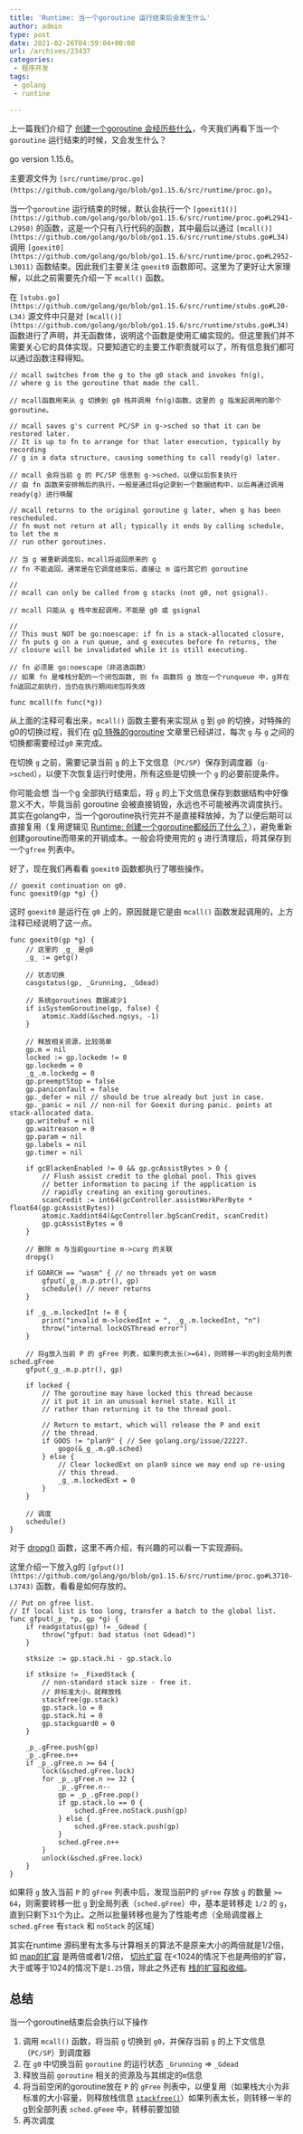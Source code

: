 ```yaml
---
title: 'Runtime: 当一个goroutine 运行结束后会发生什么'
author: admin
type: post
date: 2021-02-26T04:59:04+00:00
url: /archives/23437
categories:
 - 程序开发
tags:
 - golang
 - runtine

---
```

上一篇我们介绍了 [创建一个goroutine 会经历些什么](https://blog.haohtml.com/archives/23168)，今天我们再看下当一个`goroutine` 运行结束的时候，又会发生什么？

go version 1.15.6。

主要源文件为 ` [src/runtime/proc.go](https://github.com/golang/go/blob/go1.15.6/src/runtime/proc.go) `。

当一个`goroutine` 运行结束的时候，默认会执行一个 ` [goexit1()](https://github.com/golang/go/blob/go1.15.6/src/runtime/proc.go#L2941-L2950) ` 的函数，这是一个只有八行代码的函数，其中最后以通过 ` [mcall()](https://github.com/golang/go/blob/go1.15.6/src/runtime/stubs.go#L34) ` 调用 ` [goexit0](https://github.com/golang/go/blob/go1.15.6/src/runtime/proc.go#L2952-L3011) ` 函数结束。因此我们主要关注 `goexit0` 函数即可。这里为了更好让大家理解，以此之前需要先介绍一下 `mcall()` 函数。

在 ` [stubs.go](https://github.com/golang/go/blob/go1.15.6/src/runtime/stubs.go#L20-L34) ` 源文件中只是对 ` [mcall()](https://github.com/golang/go/blob/go1.15.6/src/runtime/stubs.go#L34) ` 函数进行了声明，并无函数体，说明这个函数是使用汇编实现的。但这里我们并不需要关心它的具体实现，只要知道它的主要工作职责就可以了，所有信息我们都可以通过函数注释得知。

```
// mcall switches from the g to the g0 stack and invokes fn(g),
// where g is the goroutine that made the call.

// mcall函数用来从 g 切换到 g0 栈并调用 fn(g)函数，这里的 g 指发起调用的那个goroutine。

// mcall saves g's current PC/SP in g->sched so that it can be restored later.
// It is up to fn to arrange for that later execution, typically by recording
// g in a data structure, causing something to call ready(g) later.

// mcall 会将当前 g 的 PC/SP 信息到 g->sched，以便以后恢复执行
// 由 fn 函数来安排稍后的执行，一般是通过将g记录到一个数据结构中，以后再通过调用 ready(g) 进行唤醒

// mcall returns to the original goroutine g later, when g has been rescheduled.
// fn must not return at all; typically it ends by calling schedule, to let the m
// run other goroutines.

// 当 g 被重新调度后，mcall将返回原来的 g
// fn 不能返回，通常是在它调度结束后，直接让 m 运行其它的 goroutine

//
// mcall can only be called from g stacks (not g0, not gsignal).

// mcall 只能从 g 栈中发起调用，不能是 g0 或 gsignal

//
// This must NOT be go:noescape: if fn is a stack-allocated closure,
// fn puts g on a run queue, and g executes before fn returns, the
// closure will be invalidated while it is still executing.

// fn 必须是 go:noescape（非逃逸函数）
// 如果 fn 是堆栈分配的一个闭包函数, 则 fn 函数将 g 放在一个runqueue 中，g并在fn返回之前执行，当仍在执行期间闭包将失效

func mcall(fn func(*g))
```

从上面的注释可看出来，`mcall()` 函数主要有来实现从 `g` 到 `g0` 的切换，对特殊的g0的切换过程，我们在 [g0 特殊的goroutine](https://blog.haohtml.com/archives/22353) 文章里已经讲过，每次 `g` 与 `g` 之间的切换都需要经过`g0` 来完成。

在切换 `g` 之前，需要记录当前 `g` 的上下文信息（`PC/SP`）保存到调度器（`g->sched`），以便下次恢复运行时使用，所有这些是切换一个 `g` 的必要前提条件。

你可能会想 当一个g 全部执行结束后，将 `g` 的上下文信息保存到数据结构中好像意义不大，毕竟当前 goroutine 会被直接销毁，永远也不可能被再次调度执行。其实在golang中，当一个goroutine执行完并不是直接释放掉，为了以便后期可以直接复用（复用逻辑见 [Runtime: 创建一个goroutine都经历了什么？](https://blog.haohtml.com/archives/23168)），避免重新创建goroutine而带来的开销成本。一般会将使用完的 `g` 进行清理后，将其保存到一个`gfree` 列表中。

好了，现在我们再看看 `goexit0` 函数都执行了哪些操作。

```
// goexit continuation on g0.
func goexit0(gp *g) {}
```

这时 `goexit0` 是运行在 `g0` 上的，原因就是它是由 `mcall()` 函数发起调用的，上方注释已经说明了这一点。

```
func goexit0(gp *g) {
	// 这里的 _g_ 是g0
	_g_ := getg()

	// 状态切换
	casgstatus(gp, _Grunning, _Gdead)

	// 系统goroutines 数据减少1
	if isSystemGoroutine(gp, false) {
		atomic.Xadd(&sched.ngsys, -1)
	}

	// 释放相关资源，比较简单
	gp.m = nil
	locked := gp.lockedm != 0
	gp.lockedm = 0
	_g_.m.lockedg = 0
	gp.preemptStop = false
	gp.paniconfault = false
	gp._defer = nil // should be true already but just in case.
	gp._panic = nil // non-nil for Goexit during panic. points at stack-allocated data.
	gp.writebuf = nil
	gp.waitreason = 0
	gp.param = nil
	gp.labels = nil
	gp.timer = nil

	if gcBlackenEnabled != 0 && gp.gcAssistBytes > 0 {
		// Flush assist credit to the global pool. This gives
		// better information to pacing if the application is
		// rapidly creating an exiting goroutines.
		scanCredit := int64(gcController.assistWorkPerByte * float64(gp.gcAssistBytes))
		atomic.Xaddint64(&gcController.bgScanCredit, scanCredit)
		gp.gcAssistBytes = 0
	}

	// 删除 m 与当前gourtine m->curg 的关联
	dropg()

	if GOARCH == "wasm" { // no threads yet on wasm
		gfput(_g_.m.p.ptr(), gp)
		schedule() // never returns
	}

	if _g_.m.lockedInt != 0 {
		print("invalid m->lockedInt = ", _g_.m.lockedInt, "n")
		throw("internal lockOSThread error")
	}

	// 将g放入当前 P 的 gFree 列表，如果列表太长(>=64)，则转移一半的g到全局列表 sched.gFree
	gfput(_g_.m.p.ptr(), gp)

	if locked {
		// The goroutine may have locked this thread because
		// it put it in an unusual kernel state. Kill it
		// rather than returning it to the thread pool.

		// Return to mstart, which will release the P and exit
		// the thread.
		if GOOS != "plan9" { // See golang.org/issue/22227.
			gogo(&_g_.m.g0.sched)
		} else {
			// Clear lockedExt on plan9 since we may end up re-using
			// this thread.
			_g_.m.lockedExt = 0
		}
	}

	// 调度
	schedule()
}
```

对于 [dropg()](https://github.com/golang/go/blob/go1.15.6/src/runtime/proc.go#L2725-L2737) 函数，这里不再介绍，有兴趣的可以看一下实现源码。

这里介绍一下放入g的 ` [gfput()](https://github.com/golang/go/blob/go1.15.6/src/runtime/proc.go#L3710-L3743) ` 函数，看看是如何存放的。

```
// Put on gfree list.
// If local list is too long, transfer a batch to the global list.
func gfput(_p_ *p, gp *g) {
	if readgstatus(gp) != _Gdead {
		throw("gfput: bad status (not Gdead)")
	}

	stksize := gp.stack.hi - gp.stack.lo

	if stksize != _FixedStack {
		// non-standard stack size - free it.
		// 非标准大小，就释放栈
		stackfree(gp.stack)
		gp.stack.lo = 0
		gp.stack.hi = 0
		gp.stackguard0 = 0
	}

	_p_.gFree.push(gp)
	_p_.gFree.n++
	if _p_.gFree.n >= 64 {
		lock(&sched.gFree.lock)
		for _p_.gFree.n >= 32 {
			_p_.gFree.n--
			gp = _p_.gFree.pop()
			if gp.stack.lo == 0 {
				sched.gFree.noStack.push(gp)
			} else {
				sched.gFree.stack.push(gp)
			}
			sched.gFree.n++
		}
		unlock(&sched.gFree.lock)
	}
}
```

如果将 `g` 放入当前 `P` 的 `gFree` 列表中后，发现当前P的 `gFree` 存放 `g` 的数量 `>= 64`，则需要转移一批 `g` 到全局列表（`sched.gFree`）中，基本是转移走 `1/2` 的 `g`，直到只剩下`31`个为止。之所以批量转移也是为了性能考虑（全局调度器上`sched.gFree` 有`stack` 和 `noStack` 的区域）

其实在runtime 源码里有太多与计算相关的算法不是原来大小的两倍就是1/2倍，如 [map的扩容](https://blog.haohtml.com/archives/20420) 是两倍或者1/2倍， [切片扩容](https://blog.haohtml.com/archives/18094) 在<1024的情况下也是两倍的扩容，大于或等于1024的情况下是`1.25`倍，除此之外还有 [栈的扩容和收缩](https://blog.haohtml.com/archives/21544)。

## 总结 

当一个goroutine结束后会执行以下操作

 1. 调用 `mcall()` 函数，将当前 `g` 切换到 `g0`，并保存当前 `g` 的上下文信息（`PC/SP`）到调度器
 2. 在 `g0` 中切换当前 `goroutine` 的运行状态 `_Grunning` => `_Gdead`
 3. 释放当前 `goroutine` 相关的资源及与其绑定的`m`信息
 4. 将当前空闲的goroutine放在 `P` 的 `gFree` 列表中，以便复用（如果栈大小为非标准的大小容量，则释放栈信息 [`stackfree()`](https://github.com/golang/go/blob/9b955d2d3fcff6a5bc8bce7bafdc4c634a28e95b/src/runtime/stack.go#L421-L496)）如果列表太长，则转移一半的g到全部列表 `sched.gFeee` 中，转移前要加锁
 5. 再次调度